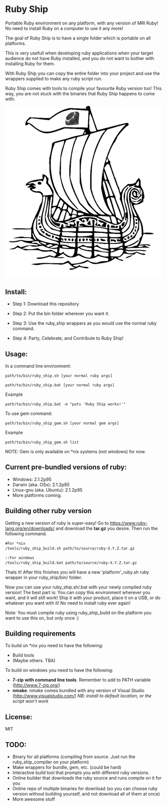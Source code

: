 Ruby Ship
=========

Portable Ruby environment on any platform, with any version of MRI Ruby! No need to install Ruby on a computer to use it any more! 

The goal of Ruby Ship is to have a single folder which is portable on all platforms. 

This is very usefull when developing ruby applications when your target audience do not have Ruby installed, and you do not want to bother with installing Ruby for them.

With Ruby Ship you can copy the entire folder into your project and use the wrappers supplied to make any ruby script run.

Ruby Ship comes with tools to compile your favourite Ruby version too! This way, you are not stuck with the binaries that Ruby Ship happens to come with. 

![Ruby Ship](/image/ruby_ship.png?raw=true)


## Install:

- Step 1: Download this repository

- Step 2: Put the bin folder wherever you want it.

- Step 3: Use the ruby_ship wrappers as you would use the normal ruby command.

- Step 4: Party, Celebrate, and Contribute to Ruby Ship!


## Usage:

In a command line environment:
```
path/to/bin/ruby_ship.sh [your normal ruby args]
```
```
path/to/bin/ruby_ship.bat [your normal ruby args]
```

Example

```
path/to/bin/ruby_ship.bat -e "puts 'Ruby Ship works!'"
```

To use gem command:
```
path/to/bin/ruby_ship_gem.sh [your normal gem args]
```

Example

```
path/to/bin/ruby_ship_gem.sh list
```

NOTE: Gem is only available on *nix systems (not windows) for now.

## Current pre-bundled versions of ruby:

- Windows: 2.1.2p95
- Darwin (aka. OSx): 2.1.2p95
- Linux-gnu (aka. Ubuntu): 2.1.2p95
- More platforms coming. 

## Building other ruby version

Getting a new version of ruby is super-easy! Go to https://www.ruby-lang.org/en/downloads/ and download the **tar.gz** you desire. Then run the following command. 

```
#For *nix
/tools/ruby_ship_build.sh path/to/source/ruby-X.Y.Z.tar.gz
```
```
::For windows
/tools/ruby_ship_build.bat path/to/source/ruby-X.Y.Z.tar.gz
```

Thats it! After this finishes you will have a new 'platform'\_ruby.sh ruby wrapper in your ruby\_ship/bin/ folder.

Now you can use your ruby_ship.sh/.bat with your newly compiled ruby version! The best part is: You can copy this environment wherever you want, and it will still work! Ship it with your product, place it on a USB, or do whatever you want with it! No need to install ruby ever again!

Note: You must compile ruby using ruby\_ship\_build on the platform you want to use this on, but only once :)

## Building requirements

To build on *nix you need to have the following:

- Build tools
- (Maybe others. TBA)

To build on windows you need to have the following:

- **7-zip with command line tools**. Remember to add to PATH variable (http://www.7-zip.org/)
- **nmake**. nmake comes bundled with any version of Visual Studio (http://www.visualstudio.com/) _NB: install to default location, or the script won't work_

## License:

MIT

## TODO:

- Binary for all platforms (compiling from source. Just run the ruby\_ship\_compiler on your platform)
- Make wrappers for bundle, gem, etc. (could be hard)
- Interactive build tool that prompts you with different ruby versions.
- Online builder that downloads the ruby source and runs compile on it for you
- Online repo of multiple binaries for download (so you can choose ruby version without building yourself, and not download all of them at once)
- More awesome stuff
